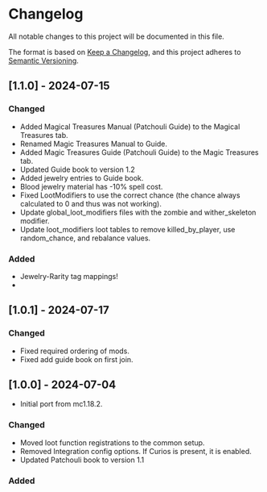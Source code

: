 # Changelog

All notable changes to this project will be documented in this file.

The format is based on [Keep a Changelog](https://keepachangelog.com/en/1.0.0/),
and this project adheres to [Semantic Versioning](https://semver.org/spec/v2.0.0.html).

## [1.1.0] - 2024-07-15

### Changed
- Added Magical Treasures Manual (Patchouli Guide) to the Magical Treasures tab.
- Renamed Magic Treasures Manual to Guide.
- Added Magic Treasures Guide (Patchouli Guide) to the Magic Treasures tab.
- Updated Guide book to version 1.2
- Added jewelry entries to Guide book.
- Blood jewelry material has -10% spell cost.
- Fixed LootModifiers to use the correct chance (the chance always calculated to 0 and thus was not working).
- Update global_loot_modifiers files with the zombie and wither_skeleton modifier.
- Update loot_modifiers loot tables to remove killed_by_player, use random_chance, and rebalance values.

### Added
- Jewelry-Rarity tag mappings!
- 
## [1.0.1] - 2024-07-17

### Changed
- Fixed required ordering of mods.
- Fixed add guide book on first join.

## [1.0.0] - 2024-07-04

- Initial port from mc1.18.2.

### Changed
- Moved loot function registrations to the common setup.
- Removed Integration config options. If Curios is present, it is enabled.
- Updated Patchouli book to version 1.1

### Added
